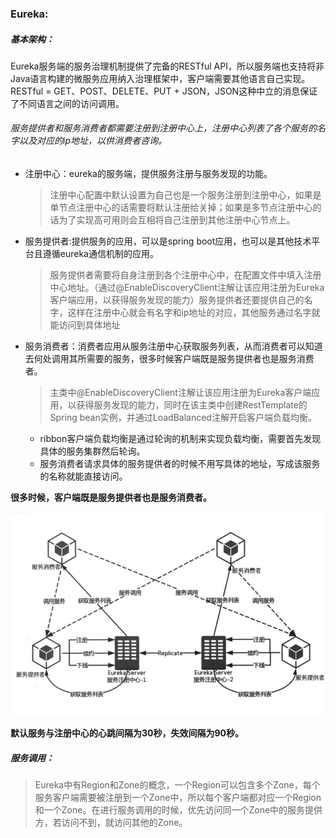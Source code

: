 ### Eureka:

##### 基本架构：

Eureka服务端的服务治理机制提供了完备的RESTful API，所以服务端也支持将非Java语言构建的微服务应用纳入治理框架中，客户端需要其他语言自己实现。RESTful = GET、POST、DELETE、PUT + JSON，JSON这种中立的消息保证了不同语言之间的访问调用。

###### 服务提供者和服务消费者都需要注册到注册中心上，注册中心列表了各个服务的名字以及对应的ip地址，以供消费者咨询。

- 注册中心：eureka的服务端，提供服务注册与服务发现的功能。

  > 注册中心配置中默认设置为自己也是一个服务注册到注册中心，如果是单节点注册中心的话需要将默认注册给关掉；如果是多节点注册中心的话为了实现高可用则会互相将自己注册到其他注册中心节点上。

- 服务提供者:提供服务的应用，可以是spring boot应用，也可以是其他技术平台且遵循eureka通信机制的应用。

  > 服务提供者需要将自身注册到各个注册中心中，在配置文件中填入注册中心地址。（通过@EnableDiscoveryClient注解让该应用注册为Eureka客户端应用，以获得服务发现的能力）服务提供者还要提供自己的名字，这样在注册中心就会有名字和ip地址的对应，其他服务通过名字就能访问到具体地址

- 服务消费者：消费者应用从服务注册中心获取服务列表，从而消费者可以知道去何处调用其所需要的服务，很多时候客户端既是服务提供者也是服务消费者。

  > 主类中@EnableDiscoveryClient注解让该应用注册为Eureka客户端应用，以获得服务发现的能力，同时在该主类中创建RestTemplate的Spring bean实例，并通过LoadBalanced注解开启客户端负载均衡。

    - ribbon客户端负载均衡是通过轮询的机制来实现负载均衡，需要首先发现具体的服务集群然后轮询。
    - 服务消费者请求具体的服务提供者的时候不用写具体的地址，写成该服务的名称就能直接访问。

**很多时候，客户端既是服务提供者也是服务消费者。**

![](images\微服务架构图.png)

**默认服务与注册中心的心跳间隔为30秒，失效间隔为90秒。**

##### 服务调用：

> Eureka中有Region和Zone的概念，一个Region可以包含多个Zone，每个服务客户端需要被注册到一个Zone中，所以每个客户端都对应一个Region和一个Zone。在进行服务调用的时候，优先访问同一个Zone中的服务提供方，若访问不到，就访问其他的Zone。

